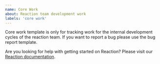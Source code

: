 ```yaml
---
name: Core Work
about: Reaction team development work
labels: 'core work'
---
```


Core work template is only for tracking work for the internal development cycles of the reaction team. If you want to report a bug please use the bug report template. 

Are you looking for help with getting started on Reaction? Please visit our [Reaction documentation](https://docs.reactioncommerce.com/reaction-docs/trunk/getting-started-developing-with-reaction).


